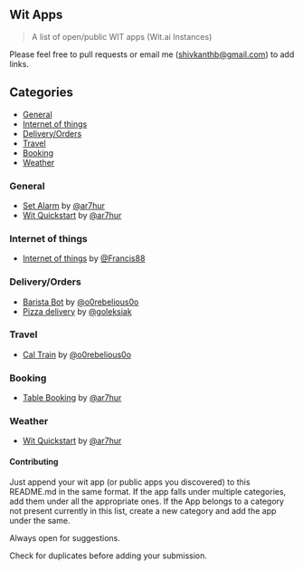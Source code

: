 ## Wit Apps 

> A list of open/public WIT apps (Wit.ai Instances)

Please feel free to pull requests or email me (shivkanthb@gmail.com) to add links.

## Categories

 - [General](#general)
 - [Internet of things](#internet-of-things)
 - [Delivery/Orders](#deliveryorders)
 - [Travel](#travel)
 - [Booking](#booking)
 - [Weather](#weather)


### General

* [Set Alarm](https://wit.ai/ar7hur/wave) by [@ar7hur](https://github.com/ar7hur)
* [Wit Quickstart](https://wit.ai/ar7hur/quickstart/stories) by [@ar7hur](https://github.com/ar7hur)


### Internet of things

* [Internet of things](https://wit.ai/Francis88/Internet%20of%20Things) by [@Francis88](https://github.com/Francis88)


### Delivery/Orders

* [Barista Bot](https://wit.ai/o0rebelious0o/Barista-Bot) by [@o0rebelious0o](https://github.com/o0rebelious0o)
* [Pizza delivery](https://wit.ai/goleksiak/Instance%202055-401) by [@goleksiak](https://github.com/goleksiak)


### Travel

* [Cal Train](https://wit.ai/o0rebelious0o/CalTrain) by [@o0rebelious0o](https://github.com/o0rebelious0o)


### Booking

* [Table Booking](https://wit.ai/ar7hur/OpenTable) by [@ar7hur](https://github.com/ar7hur)


### Weather

* [Wit Quickstart](https://wit.ai/ar7hur/quickstart/stories) by [@ar7hur](https://github.com/ar7hur)



#### Contributing
Just append your wit app (or public apps you discovered) to this README.md in the same format. If the app falls under multiple categories, add them under all the appropriate ones. If the App belongs to a category not present currently in this list, create a new category and add the app under the same. 

Always open for suggestions. 

Check for duplicates before adding your submission. 






